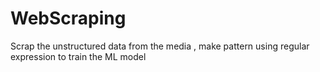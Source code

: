 # WebScraping
Scrap the unstructured data from the media , make pattern using regular expression to train the ML model
